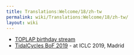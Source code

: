 ```yaml
---
title: Translations:Welcome/18/zh-tw
permalink: wiki/Translations:Welcome/18/zh-tw/
layout: wiki
---
```


-   [TOPLAP birthday stream](https://toplap.org/wearefifteen/)
-   [TidalCycles BoF 2019](/wiki/TidalCycles_BoF_2019 "wikilink") - at ICLC
    2019, Madrid

